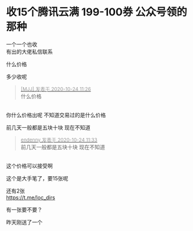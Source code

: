 # 收15个腾讯云满 199-100券 公众号领的那种


一个一个也收<br />
有出的大佬私信联系

什么价格<img id="aimg_as6ah" onclick="zoom(this, this.src, 0, 0, 0)" class="zoom" src="https://cdn.jsdelivr.net/gh/hishis/forum-master/public/images/patch.gif" onmouseover="img_onmouseoverfunc(this)" onload="thumbImg(this)" border="0" alt="" />

多少收呢

<div class="quote"><blockquote><font size="2"><a href="https://www.hostloc.com/forum.php?mod=redirect&amp;goto=findpost&amp;pid=9344992&amp;ptid=757912" target="_blank"><font color="#999999">[MJJ] 发表于 2020-10-24 11:26</font></a></font><br />
什么价格</blockquote></div><br />
你什么价格出呢 不知道交易过的是什么价格

前几天一般都是五块十块 现在不知道

<div class="quote"><blockquote><font size="2"><a href="https://www.hostloc.com/forum.php?mod=redirect&amp;goto=findpost&amp;pid=9345032&amp;ptid=757912" target="_blank"><font color="#999999">endenny 发表于 2020-10-24 11:33</font></a></font><br />
前几天一般都是五块十块 现在不知道</blockquote></div><br />
这个价格可以接受啊

这个是大手笔了，要15张呢

还有2张<br />
https://t.me/loc_dirs

有一张要不要？

昨天刚送了一个
